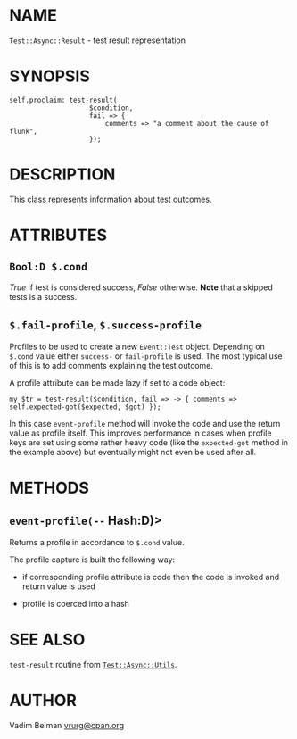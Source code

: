 NAME
====



`Test::Async::Result` - test result representation

SYNOPSIS
========



    self.proclaim: test-result(
                        $condition, 
                        fail => {
                            comments => "a comment about the cause of flunk",
                        });

DESCRIPTION
===========



This class represents information about test outcomes.

ATTRIBUTES
==========



`Bool:D $.cond`
---------------

*True* if test is considered success, *False* otherwise. **Note** that a skipped tests is a success.

`$.fail-profile`, `$.success-profile`
-------------------------------------

Profiles to be used to create a new `Event::Test` object. Depending on `$.cond` value either `success-` or `fail-profile` is used. The most typical use of this is to add comments explaining the test outcome.

A profile attribute can be made lazy if set to a code object:

    my $tr = test-result($condition, fail => -> { comments => self.expected-got($expected, $got) });

In this case `event-profile` method will invoke the code and use the return value as profile itself. This improves performance in cases when profile keys are set using some rather heavy code (like the `expected-got` method in the example above) but eventually might not even be used after all.

METHODS
=======



`event-profile(--` Hash:D)>
---------------------------

Returns a profile in accordance to `$.cond` value.

The profile capture is built the following way:

  * if corresponding profile attribute is code then the code is invoked and return value is used

  * profile is coerced into a hash

SEE ALSO
========

`test-result` routine from [`Test::Async::Utils`](https://github.com/vrurg/raku-Test-Async/blob/v0.1.902/docs/md/Test/Async/Utils.md).

AUTHOR
======

Vadim Belman <vrurg@cpan.org>

